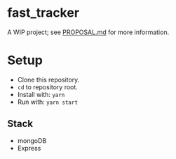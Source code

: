 # fast_tracker
A WIP project; see [PROPOSAL.md](PROPOSAL.md) for more information.

# Setup
- Clone this repository.
- `cd` to repository root.
- Install with: `yarn`
- Run with: `yarn start`

## Stack
- mongoDB
- Express
